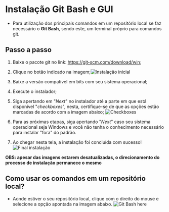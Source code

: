 # Instalação Git Bash e GUI

* Para utilização dos principais comandos em um repositório local se faz necessário o **Git Bash**, sendo este, um terminal próprio para comandos git.

## Passo a passo

1. Baixe o pacote git no link: https://git-scm.com/download/win;

2. Clique no botão indicado na imagem;![Instalação inicial](https://dicasdeprogramacao.com.br/images/como-instalar-o-git-no-windows/site-download-git.png)

3. Baixe a versão compatível em bits com seu sistema operacional;

4. Execute o instalador;

5. Siga apertando em "_Next_" no instalador até a parte em que está disponível "_checkboxes_", nesta, certifique-se de que as opções estão marcadas de acordo com a imagem abaixo; ![Checkboxes](https://dicasdeprogramacao.com.br/images/como-instalar-o-git-no-windows/instalador-git-03-componentes.png)

6. Para as próximas etapas, siga apertando "_Next_" caso seu sistema operacional seja Windows e você não tenha o conhecimento necessário para instalar "fora" do padrão.

7. Ao chegar nesta tela, a instalação foi concluída com sucesso! ![Final instalação](https://dicasdeprogramacao.com.br/images/como-instalar-o-git-no-windows/instalador-git-11-finalizar-instalacao.png)

**OBS: apesar das imagens estarem desatualizadas, o direcionamento do processo de instalação permanece o mesmo** 

## Como usar os comandos em um repositório local?

* Aonde estiver o seu repositório local, clique com o direito do mouse e selecione a opção apontada na imagem abaixo. ![Git Bash here](https://jcutrer.com/wp-content/uploads/2018/01/git-bash-here-right-click.png.webp)
